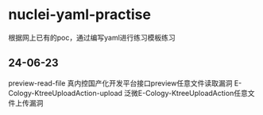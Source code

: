 # nuclei-yaml-practise
根据网上已有的poc，通过编写yaml进行练习模板练习

## 24-06-23
preview-read-file 真内控国产化开发平台接口preview任意文件读取漏洞
E-Cology-KtreeUploadAction-upload 泛微E-Cology-KtreeUploadAction任意文件上传漏洞
